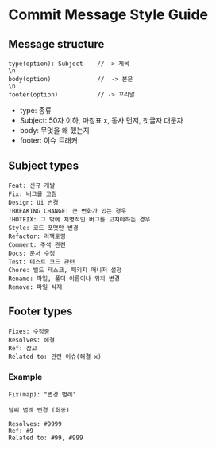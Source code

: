 # Commit Message Style Guide

## Message structure
    type(option): Subject    // -> 제목
    \n
    body(option)             //  -> 본문
    \n
    footer(option)           // -> 꼬리말

- type: 종류
- Subject: 50자 이하, 마침표 x, 동사 먼저, 첫글자 대문자
- body: 무엇을 왜 했는지
- footer: 이슈 트래커


## Subject types
    Feat: 신규 개발
    Fix: 버그를 고침
    Design: Ui 변경
    !BREAKING CHANGE: 큰 변화가 있는 경우
    !HOTFIX: 그 밖에 치명적인 버그를 고쳐야하는 경우
    Style: 코드 포맷만 변경
    Refactor: 리팩토링
    Comment: 주석 관련
    Docs: 문서 수정
    Test: 테스트 코드 관련
    Chore: 빌드 태스크, 패키지 매니저 설정
    Rename: 파일, 폴더 이름이나 위치 변경
    Remove: 파일 삭제

## Footer types
    Fixes: 수정중
    Resolves: 해결
    Ref: 참고
    Related to: 관련 이슈(해결 x)

### Example
    Fix(map): "변경 범례"
    
    날씨 범례 변경 (최종)

    Resolves: #9999 
    Ref: #9
    Related to: #99, #999
